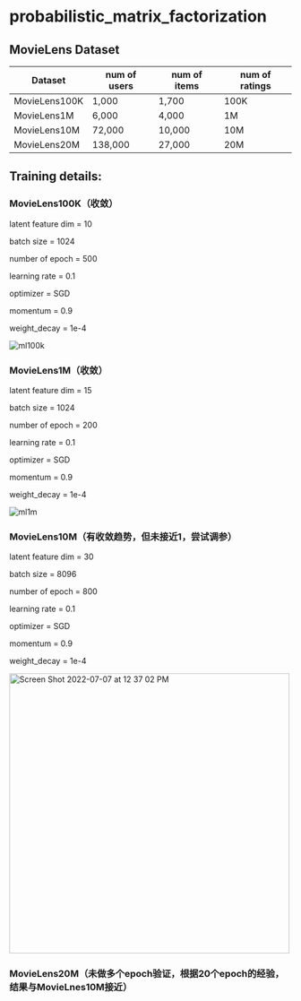 # probabilistic_matrix_factorization

## MovieLens Dataset
| Dataset       | num of users | num of items | num of ratings |
|---------------|--------------|--------------|----------------|
| MovieLens100K |     1,000    |     1,700    |      100K      |
| MovieLens1M   |     6,000    |     4,000    |       1M       |
| MovieLens10M  |    72,000    |    10,000    |       10M      |
| MovieLens20M  |    138,000   |    27,000    |       20M      |

## Training details:
### MovieLens100K（收敛）
latent feature dim = 10

batch size = 1024

number of epoch = 500

learning rate = 0.1

optimizer = SGD

momentum = 0.9

weight_decay = 1e-4

![ml100k](https://user-images.githubusercontent.com/13879402/177429223-d873f447-fab6-4d56-9035-f95f642d0d5e.png)
### MovieLens1M（收敛）
latent feature dim = 15

batch size = 1024

number of epoch = 200

learning rate = 0.1

optimizer = SGD

momentum = 0.9

weight_decay = 1e-4

![ml1m](https://user-images.githubusercontent.com/13879402/177429312-a794f91c-41d4-4a92-bd67-b69df0872207.png)
### MovieLens10M（有收敛趋势，但未接近1，尝试调参）
latent feature dim = 30

batch size = 8096

number of epoch = 800

learning rate = 0.1

optimizer = SGD

momentum = 0.9

weight_decay = 1e-4

<img width="500" alt="Screen Shot 2022-07-07 at 12 37 02 PM" src="https://user-images.githubusercontent.com/13879402/177764597-16a15d1a-b21f-4d87-a8d2-4b53d5e356a8.png">

### MovieLens20M（未做多个epoch验证，根据20个epoch的经验，结果与MovieLnes10M接近）

